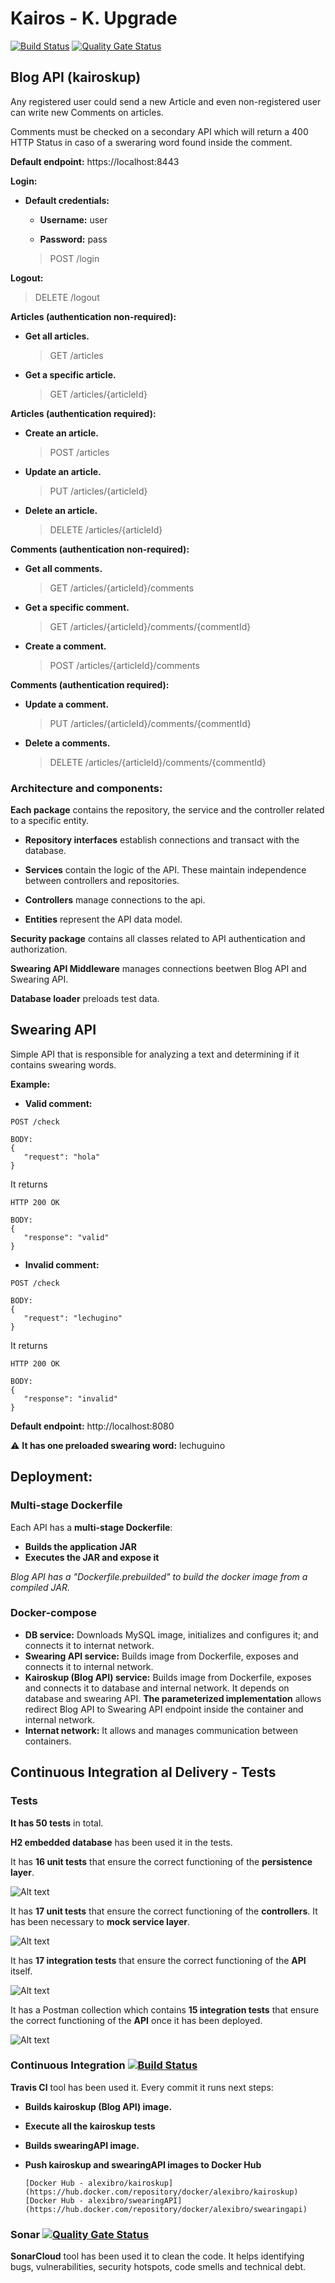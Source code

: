 # Kairos - K. Upgrade

[![Build Status](https://travis-ci.com/alexibro/KairosKUP.svg?branch=master)](https://travis-ci.com/alexibro/KairosKUP)
[![Quality Gate Status](https://sonarcloud.io/api/project_badges/measure?project=alexibro_KairosKUP&metric=alert_status)](https://sonarcloud.io/dashboard?id=alexibro_KairosKUP)

## Blog API (kairoskup)

Any registered user could send a new Article and even non-registered user can write new Comments on articles. 

Comments must be checked on a secondary API which will return a 400 HTTP Status in caso of a sweraring word found inside the comment.

**Default endpoint:** https://localhost:8443

**Login:**

* **Default credentials:** 

    * **Username:** user

    * **Password:** pass

  > POST /login

**Logout:**

  > DELETE /logout

**Articles (authentication non-required):**

* **Get all articles.**
  > GET /articles
* **Get a specific article.**
  > GET /articles/{articleId}

**Articles (authentication required):**

* **Create an article.**
  > POST /articles
* **Update an article.**
  > PUT /articles/{articleId}
* **Delete an article.**
  > DELETE /articles/{articleId}

**Comments (authentication non-required):**

* **Get all comments.**
  > GET /articles/{articleId}/comments
* **Get a specific comment.**
  > GET /articles/{articleId}/comments/{commentId}
* **Create a comment.**
  > POST /articles/{articleId}/comments

**Comments (authentication required):**

* **Update a comment.**
  > PUT /articles/{articleId}/comments/{commentId}
* **Delete a comments.**
  > DELETE /articles/{articleId}/comments/{commentId}
  
### Architecture and components:

**Each package** contains the repository, the service and the controller related to a specific entity.

* **Repository interfaces** establish connections and transact with the database.

* **Services** contain the logic of the API. These maintain independence between controllers and repositories.

* **Controllers** manage connections to the api.

* **Entities** represent the API data model.

**Security package** contains all classes related to API authentication and authorization.

**Swearing API Middleware** manages connections beetwen Blog API and Swearing API.

**Database loader** preloads test data.

## Swearing API

Simple API that is responsible for analyzing a text and determining if it contains swearing words.

**Example:**

- **Valid comment:**
```
POST /check

BODY: 
{ 
   "request": "hola"   
}
```

It returns

```
HTTP 200 OK

BODY:
{ 
   "response": "valid"
}
```

- **Invalid comment:**
```
POST /check

BODY: 
{ 
   "request": "lechugino"
}
```

It returns

```
HTTP 200 OK

BODY: 
{ 
   "response": "invalid"
}
```


**Default endpoint:** http://localhost:8080

:warning: **It has one preloaded swearing word:** lechuguino

## Deployment:

### Multi-stage Dockerfile

Each API has a **multi-stage Dockerfile**:

* **Builds the application JAR**
* **Executes the JAR and expose it**

*Blog API has a "Dockerfile.prebuilded" to build the docker image from a compiled JAR.*

### Docker-compose

* **DB service:** Downloads MySQL image, initializes and configures it; and connects it to internat network.
* **Swearing API service:** Builds image from Dockerfile, exposes and connects it to internal network.
* **Kairoskup (Blog API) service:** Builds image from Dockerfile, exposes and connects it to database and internal network. It depends on database and swearing API. **The parameterized implementation** allows redirect Blog API to Swearing API endpoint inside the container and internal network.
* **Internat network:** It allows and manages communication between containers.

## Continuous Integration al Delivery - Tests

### Tests

**It has 50 tests** in total.

**H2 embedded database** has been used it in the tests.

It has **16 unit tests** that ensure the correct functioning of the **persistence layer**. 

![Alt text](https://github.com/alexibro/KairosKUP/blob/master/resources/PersistanceTests.png)

It has **17 unit tests** that ensure the correct functioning of the **controllers**. It has been necessary to **mock service layer**.

![Alt text](https://github.com/alexibro/KairosKUP/blob/master/resources/ControllerTests.png)

It has **17 integration tests** that ensure the correct functioning of the **API** itself.

![Alt text](https://github.com/alexibro/KairosKUP/blob/master/resources/ApiIntegrationTests.png)

It has a Postman collection which contains **15 integration tests** that ensure the correct functioning of the **API** once it has been deployed.

![Alt text](https://github.com/alexibro/KairosKUP/blob/master/resources/PostmanTests.PNG)

### Continuous Integration [![Build Status](https://travis-ci.com/alexibro/KairosKUP.svg?branch=master)](https://travis-ci.com/alexibro/KairosKUP)

**Travis CI** tool has been used it. Every commit it runs next steps:

* **Builds kairoskup (Blog API) image.**
* **Execute all the kairoskup tests**
* **Builds swearingAPI image.**
* **Push kairoskup and swearingAPI images to Docker Hub**

      [Docker Hub - alexibro/kairoskup](https://hub.docker.com/repository/docker/alexibro/kairoskup)
      [Docker Hub - alexibro/swearingAPI](https://hub.docker.com/repository/docker/alexibro/swearingapi)
      
### Sonar [![Quality Gate Status](https://sonarcloud.io/api/project_badges/measure?project=alexibro_KairosKUP&metric=alert_status)](https://sonarcloud.io/dashboard?id=alexibro_KairosKUP)

**SonarCloud** tool has been used it to clean the code. It helps identifying bugs, vulnerabilities, security hotspots, code smells and technical debt.
